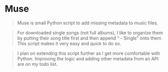 # Muse

> Muse is small Python script to add missing metadata to music files.

> For downloaded single songs (not full albums), I like to organize them by putting their
song title first and then append " - Single" onto them. This script makes it very easy and
quick to do so. 

> I plan on extending this script further as I get more comfortable with Python. Improving
the logic and adding other metadata from an API are on my todo list.